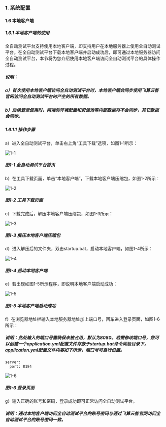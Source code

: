 ### 1. 系统配置

#### 1.6 本地客户端

##### 1.6.1 本地客户端的使用

全自动测试平台支持使用本地客户端，即支持用户在本地服务器上使用全自动测试平台。在全自动测试平台下载本地客户端并启动成功后，即可通过本地服务器访问全自动测试平台，本节将为您介绍使用本地客户端访问全自动测试平台的具体操作过程。

##### 说明：

##### a）首次使用本地客户端访问全自动测试平台时，本地客户端会同步使用飞算云智官网访问全自动测试平台时产生的所有数据。

##### b）后续登录使用时，两端的环境配置和资源池等内部数据将不会同步，其它数据会同步。

##### 1.6.1.1 操作步骤

a）进入全自动测试平台，单击右上角“工具下载”选项，如图1-1所示：

![1-1](https://www.feisuanyz.com/fstest/xtpz/locallogin/local_1_1.png)

##### 图1-1 全自动测试平台首页

b）在工具下载页面，单击“本地客户端”，下载本地客户端压缩包，如图1-2所示：

![1-2](https://www.feisuanyz.com/fstest/xtpz/locallogin/local_1_2.png)

##### 图1-2 工具下载页面

c）下载完成后，解压本地客户端压缩包，如图1-3所示：

![1-3](https://www.feisuanyz.com/fstest/xtpz/locallogin/local_1_3.png)

##### 图1-3 解压本地客户端压缩包

d）进入解压后的文件夹，双击startup.bat，启动本地客户端，如图1-4所示：

![1-4](https://www.feisuanyz.com/fstest/xtpz/locallogin/local_1_4.png)

##### 图1-4 启动本地客户端

e）若出现如图1-5所示程序，即说明本地客户端启动成功：

![1-5](https://www.feisuanyz.com/fstest/xtpz/locallogin/local_1_5.png)

##### 图1-5 本地客户端启动成功

f）在浏览器地址栏输入本地服务器地址加上端口号，回车进入登录页面，如图1-6所示：

##### 说明：此处输入的端口号需确保未被占用，默认为8080。若需修改端口号，您可以创建一个application.yml配置文件存放于startup.bat命令同级目录下，application.yml配置文件内容如下所示，端口号可自行设置。

```
server:
  port: 8184
```

![1-6](https://www.feisuanyz.com/fstest/xtpz/locallogin/local_1_6.png)

##### 图1-6 登录页面

g）输入正确的账号和密码，登录成功即可正常访问全自动测试平台。

##### 说明：通过本地客户端访问全自动测试平台的账号密码与通过飞算云智官网访问全自动测试平台的账号密码一致。
